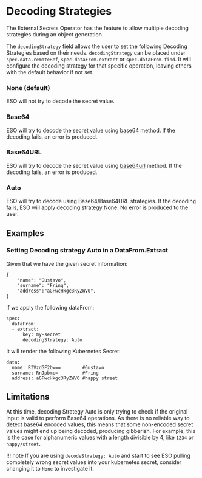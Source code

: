 # Decoding Strategies
The External Secrets Operator has the feature to allow multiple decoding strategies during an object generation.

The `decodingStrategy` field allows the user to set the following Decoding Strategies based on their needs. `decodingStrategy` can be placed under `spec.data.remoteRef`, `spec.dataFrom.extract` or `spec.dataFrom.find`. It will configure the decoding strategy for that specific operation, leaving others with the default behavior if not set.

### None (default)
ESO will not try to decode the secret value.

### Base64
ESO will try to decode the secret value using [base64](https://datatracker.ietf.org/doc/html/rfc4648#section-4) method. If the decoding fails, an error is produced.

### Base64URL
ESO will try to decode the secret value using [base64url](https://datatracker.ietf.org/doc/html/rfc4648#section-5) method. If the decoding fails, an error is produced.

### Auto
ESO will try to decode using Base64/Base64URL strategies. If the decoding fails, ESO will apply decoding strategy None. No error is produced to the user.

## Examples

### Setting Decoding strategy Auto in a DataFrom.Extract
Given that we have the given secret information:
```
{
    "name": "Gustavo",
    "surname": "Fring",
    "address":"aGFwcHkgc3RyZWV0",
}
```
if we apply the following dataFrom:
```
spec:
  dataFrom:
  - extract:
      key: my-secret
      decodingStrategy: Auto
```
It will render the following Kubernetes Secret:
```
data:
  name: R3VzdGF2bw==        #Gustavo
  surname: RnJpbmc=         #Fring
  address: aGFwcHkgc3RyZWV0 #happy street
```

## Limitations

At this time, decoding Strategy Auto is only trying to check if the original input is valid to perform Base64 operations. As there is no reliable way to detect base64 encoded values, this means that some non-encoded secret values might end up being decoded, producing gibberish. For example, this is the case for alphanumeric values with a length divisible by 4, like `1234` or `happy/street`. 

!!! note 
    If you are using `decodeStrategy: Auto` and start to see ESO pulling completely wrong secret values into your kubernetes secret, consider changing it to `None` to investigate it.
